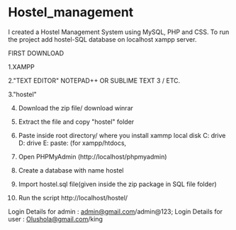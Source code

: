 # Hostel_management
I created a Hostel Management System using MySQL, PHP and CSS. To run the project add hostel-SQL database on localhost xampp server. 

FIRST DOWNLOAD


1.XAMPP

2."TEXT EDITOR" NOTEPAD++ OR SUBLIME TEXT 3 / ETC.

3."hostel"

4. Download the zip file/ download winrar

5. Extract the file and copy "hostel" folder

6. Paste inside root directory/ where you install xammp local disk C: drive D: drive E: paste: (for xampp/htdocs, 

7. Open PHPMyAdmin (http://localhost/phpmyadmin)

8. Create a database with name hostel

9. Import hostel.sql file(given inside the zip package in SQL file folder)

10. Run the script http://localhost/hostel/


Login Details for admin : admin@gmail.com/admin@123; 
Login Details for user : Olushola@gmail.com/king
